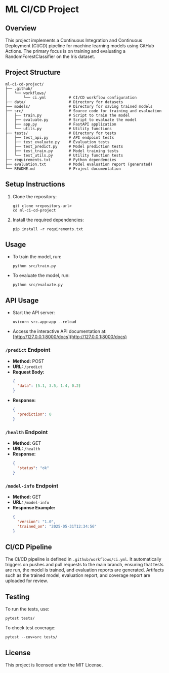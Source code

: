 # ML CI/CD Project

## Overview
This project implements a Continuous Integration and Continuous Deployment (CI/CD) pipeline for machine learning models using GitHub Actions. The primary focus is on training and evaluating a RandomForestClassifier on the Iris dataset.

## Project Structure
```
ml-ci-cd-project/
├── .github/
│   └── workflows/
│       └── ci.yml          # CI/CD workflow configuration
├── data/                   # Directory for datasets
├── models/                 # Directory for saving trained models
├── src/                    # Source code for training and evaluation
│   ├── train.py            # Script to train the model
│   ├── evaluate.py         # Script to evaluate the model
│   ├── app.py              # FastAPI application
│   └── utils.py            # Utility functions
├── tests/                  # Directory for tests
│   ├── test_api.py         # API endpoint tests
│   ├── test_evaluate.py    # Evaluation tests
│   ├── test_predict.py     # Model prediction tests
│   ├── test_train.py       # Model training tests
│   └── test_utils.py       # Utility function tests
├── requirements.txt        # Python dependencies
├── evaluation.txt          # Model evaluation report (generated)
└── README.md               # Project documentation
```

## Setup Instructions
1. Clone the repository:
   ```
   git clone <repository-url>
   cd ml-ci-cd-project
   ```

2. Install the required dependencies:
   ```
   pip install -r requirements.txt
   ```

## Usage
- To train the model, run:
  ```
  python src/train.py
  ```

- To evaluate the model, run:
  ```
  python src/evaluate.py
  ```

## API Usage

- Start the API server:
  ```
  uvicorn src.app:app --reload
  ```
- Access the interactive API documentation at: [http://127.0.0.1:8000/docs](http://127.0.0.1:8000/docs)

### `/predict` Endpoint

- **Method:** POST  
- **URL:** `/predict`  
- **Request Body:**  
  ```json
  {
    "data": [5.1, 3.5, 1.4, 0.2]
  }
  ```
- **Response:**  
  ```json
  {
    "prediction": 0
  }
  ```

### `/health` Endpoint

- **Method:** GET  
- **URL:** `/health`  
- **Response:**  
  ```json
  {
    "status": "ok"
  }
  ```

### `/model-info` Endpoint

- **Method:** GET  
- **URL:** `/model-info`  
- **Response Example:**  
  ```json
  {
    "version": "1.0",
    "trained_on": "2025-05-31T12:34:56"
  }
  ```

## CI/CD Pipeline
The CI/CD pipeline is defined in `.github/workflows/ci.yml`. It automatically triggers on pushes and pull requests to the main branch, ensuring that tests are run, the model is trained, and evaluation reports are generated. Artifacts such as the trained model, evaluation report, and coverage report are uploaded for review.

## Testing
To run the tests, use:
```
pytest tests/
```
To check test coverage:
```
pytest --cov=src tests/
```

## License
This project is licensed under the MIT License.